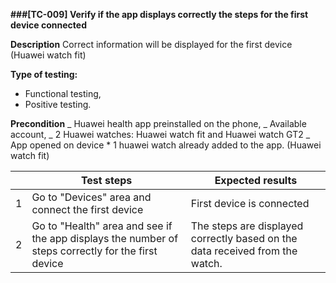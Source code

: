 **###[TC-009] Verify if the app displays correctly the steps for the first device connected**

**Description**
Correct information will be displayed for the first device (Huawei watch fit)

**Type of testing:**

- Functional testing,
- Positive testing.

**Precondition**
_ Huawei health app preinstalled on the phone,
_ Available account,
_ 2 Huawei watches: Huawei watch fit and Huawei watch GT2
_ App opened on device \* 1 huawei watch already added to the app. (Huawei watch fit)

|     | **Test steps**                                                                                     | **Expected results**                                                         |
| --- | -------------------------------------------------------------------------------------------------- | ---------------------------------------------------------------------------- |
| 1   | Go to "Devices" area and connect the first device                                                  | First device is connected                                                    |
| 2   | Go to "Health" area and see if the app displays the number of steps correctly for the first device | The steps are displayed correctly based on the data received from the watch. |
